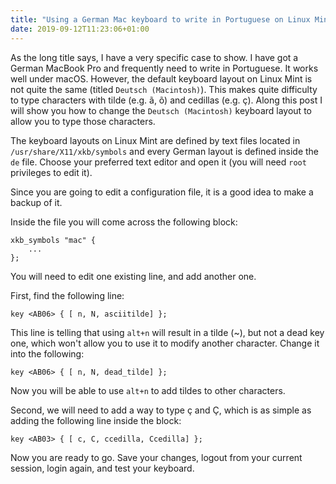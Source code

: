 ```yaml
---
title: "Using a German Mac keyboard to write in Portuguese on Linux Mint"
date: 2019-09-12T11:23:06+01:00
---
```


As the long title says, I have a very specific case to show. I have got a German MacBook Pro and frequently need to write in Portuguese. It works well under macOS. However, the default keyboard layout on Linux Mint is not quite the same (titled ``Deutsch (Macintosh)``). This makes quite difficulty to type characters with tilde (e.g. ã, õ) and cedillas (e.g. ç). Along this post I will show you how to change the ``Deutsch (Macintosh)`` keyboard layout to allow you to type those characters.

The keyboard layouts on Linux Mint are defined by text files located in ``/usr/share/X11/xkb/symbols`` and every German layout is defined inside the ``de`` file. Choose your preferred text editor and open it (you will need ``root`` privileges to edit it).

Since you are going to edit a configuration file, it is a good idea to make a backup of it.

Inside the file you will come across the following block:

```
xkb_symbols "mac" {
    ...
};
```

You will need to edit one existing line, and add another one.

First, find the following line:

```
key <AB06> { [ n, N, asciitilde] };
```

This line is telling that using ``alt+n`` will result in a tilde (~), but not a dead key one, which won't allow you to use it to modify another character. Change it into the following:

```
key <AB06> { [ n, N, dead_tilde] };
```

Now you will be able to use ``alt+n`` to add tildes to other characters.

Second, we will need to add a way to type ç and Ç, which is as simple as adding the following line inside the block:

```
key <AB03> { [ c, C, ccedilla, Ccedilla] };
```

Now you are ready to go. Save your changes, logout from your current session, login again, and test your keyboard.